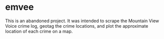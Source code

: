 # emvee
This is an abandoned project. It was intended to scrape the Mountain View Voice crime log, geotag the crime locations, and plot the approximate location of each crime on a map.

